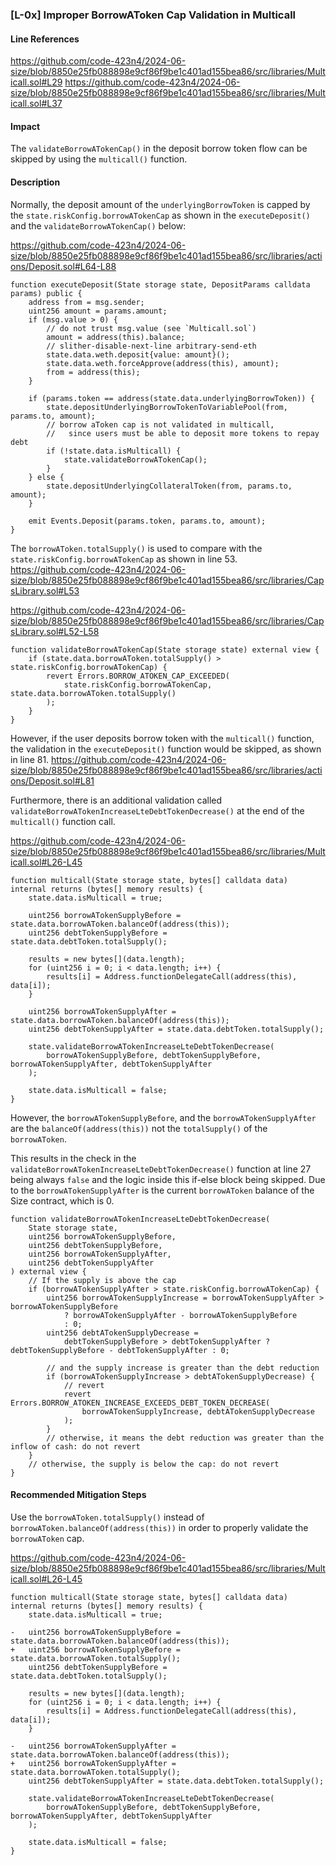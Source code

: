 ### [L-0x] Improper BorrowAToken Cap Validation in Multicall

#### Line References
https://github.com/code-423n4/2024-06-size/blob/8850e25fb088898e9cf86f9be1c401ad155bea86/src/libraries/Multicall.sol#L29
https://github.com/code-423n4/2024-06-size/blob/8850e25fb088898e9cf86f9be1c401ad155bea86/src/libraries/Multicall.sol#L37

#### Impact
The `validateBorrowATokenCap()` in the deposit borrow token flow can be skipped by using the `multicall()` function.

#### Description
Normally, the deposit amount of the `underlyingBorrowToken` is capped by the `state.riskConfig.borrowATokenCap` as shown in the `executeDeposit()` and the `validateBorrowATokenCap()` below:

https://github.com/code-423n4/2024-06-size/blob/8850e25fb088898e9cf86f9be1c401ad155bea86/src/libraries/actions/Deposit.sol#L64-L88
```solidity=64
function executeDeposit(State storage state, DepositParams calldata params) public {
    address from = msg.sender;
    uint256 amount = params.amount;
    if (msg.value > 0) {
        // do not trust msg.value (see `Multicall.sol`)
        amount = address(this).balance;
        // slither-disable-next-line arbitrary-send-eth
        state.data.weth.deposit{value: amount}();
        state.data.weth.forceApprove(address(this), amount);
        from = address(this);
    }

    if (params.token == address(state.data.underlyingBorrowToken)) {
        state.depositUnderlyingBorrowTokenToVariablePool(from, params.to, amount);
        // borrow aToken cap is not validated in multicall,
        //   since users must be able to deposit more tokens to repay debt
        if (!state.data.isMulticall) {
            state.validateBorrowATokenCap();
        }
    } else {
        state.depositUnderlyingCollateralToken(from, params.to, amount);
    }

    emit Events.Deposit(params.token, params.to, amount);
}
```

The `borrowAToken.totalSupply()` is used to compare with the `state.riskConfig.borrowATokenCap` as shown in line 53.
https://github.com/code-423n4/2024-06-size/blob/8850e25fb088898e9cf86f9be1c401ad155bea86/src/libraries/CapsLibrary.sol#L53

https://github.com/code-423n4/2024-06-size/blob/8850e25fb088898e9cf86f9be1c401ad155bea86/src/libraries/CapsLibrary.sol#L52-L58
```solidity=52
function validateBorrowATokenCap(State storage state) external view {
    if (state.data.borrowAToken.totalSupply() > state.riskConfig.borrowATokenCap) {
        revert Errors.BORROW_ATOKEN_CAP_EXCEEDED(
            state.riskConfig.borrowATokenCap, state.data.borrowAToken.totalSupply()
        );
    }
}
```

However, if the user deposits borrow token with the `multicall()` function, the validation in the `executeDeposit()` function would be skipped, as shown in line 81.
https://github.com/code-423n4/2024-06-size/blob/8850e25fb088898e9cf86f9be1c401ad155bea86/src/libraries/actions/Deposit.sol#L81


Furthermore, there is an additional validation called `validateBorrowATokenIncreaseLteDebtTokenDecrease()` at the end of the `multicall()` function call.

https://github.com/code-423n4/2024-06-size/blob/8850e25fb088898e9cf86f9be1c401ad155bea86/src/libraries/Multicall.sol#L26-L45
```solidity=26
function multicall(State storage state, bytes[] calldata data) internal returns (bytes[] memory results) {
    state.data.isMulticall = true;

    uint256 borrowATokenSupplyBefore = state.data.borrowAToken.balanceOf(address(this));
    uint256 debtTokenSupplyBefore = state.data.debtToken.totalSupply();

    results = new bytes[](data.length);
    for (uint256 i = 0; i < data.length; i++) {
        results[i] = Address.functionDelegateCall(address(this), data[i]);
    }

    uint256 borrowATokenSupplyAfter = state.data.borrowAToken.balanceOf(address(this));
    uint256 debtTokenSupplyAfter = state.data.debtToken.totalSupply();

    state.validateBorrowATokenIncreaseLteDebtTokenDecrease(
        borrowATokenSupplyBefore, debtTokenSupplyBefore, borrowATokenSupplyAfter, debtTokenSupplyAfter
    );

    state.data.isMulticall = false;
}
```

However, the `borrowATokenSupplyBefore`, and the `borrowATokenSupplyAfter` are the `balanceOf(address(this))` not the `totalSupply()` of the `borrowAToken`.

This results in the check in the `validateBorrowATokenIncreaseLteDebtTokenDecrease()` function at line 27 being always `false` and the logic inside this if-else block being skipped. Due to the `borrowATokenSupplyAfter` is the current `borrowAToken` balance of the Size contract, which is 0. 


```solidity=19
function validateBorrowATokenIncreaseLteDebtTokenDecrease(
    State storage state,
    uint256 borrowATokenSupplyBefore,
    uint256 debtTokenSupplyBefore,
    uint256 borrowATokenSupplyAfter,
    uint256 debtTokenSupplyAfter
) external view {
    // If the supply is above the cap
    if (borrowATokenSupplyAfter > state.riskConfig.borrowATokenCap) {
        uint256 borrowATokenSupplyIncrease = borrowATokenSupplyAfter > borrowATokenSupplyBefore
            ? borrowATokenSupplyAfter - borrowATokenSupplyBefore
            : 0;
        uint256 debtATokenSupplyDecrease =
            debtTokenSupplyBefore > debtTokenSupplyAfter ? debtTokenSupplyBefore - debtTokenSupplyAfter : 0;

        // and the supply increase is greater than the debt reduction
        if (borrowATokenSupplyIncrease > debtATokenSupplyDecrease) {
            // revert
            revert Errors.BORROW_ATOKEN_INCREASE_EXCEEDS_DEBT_TOKEN_DECREASE(
                borrowATokenSupplyIncrease, debtATokenSupplyDecrease
            );
        }
        // otherwise, it means the debt reduction was greater than the inflow of cash: do not revert
    }
    // otherwise, the supply is below the cap: do not revert
}
```

#### Recommended Mitigation Steps
Use the `borrowAToken.totalSupply()` instead of `borrowAToken.balanceOf(address(this))` in order to properly validate the `borrowAToken` cap.

https://github.com/code-423n4/2024-06-size/blob/8850e25fb088898e9cf86f9be1c401ad155bea86/src/libraries/Multicall.sol#L26-L45
```diff=26
function multicall(State storage state, bytes[] calldata data) internal returns (bytes[] memory results) {
    state.data.isMulticall = true;

-   uint256 borrowATokenSupplyBefore = state.data.borrowAToken.balanceOf(address(this));
+   uint256 borrowATokenSupplyBefore = state.data.borrowAToken.totalSupply();
    uint256 debtTokenSupplyBefore = state.data.debtToken.totalSupply();

    results = new bytes[](data.length);
    for (uint256 i = 0; i < data.length; i++) {
        results[i] = Address.functionDelegateCall(address(this), data[i]);
    }

-   uint256 borrowATokenSupplyAfter = state.data.borrowAToken.balanceOf(address(this));
+   uint256 borrowATokenSupplyAfter = state.data.borrowAToken.totalSupply();
    uint256 debtTokenSupplyAfter = state.data.debtToken.totalSupply();

    state.validateBorrowATokenIncreaseLteDebtTokenDecrease(
        borrowATokenSupplyBefore, debtTokenSupplyBefore, borrowATokenSupplyAfter, debtTokenSupplyAfter
    );

    state.data.isMulticall = false;
}
```